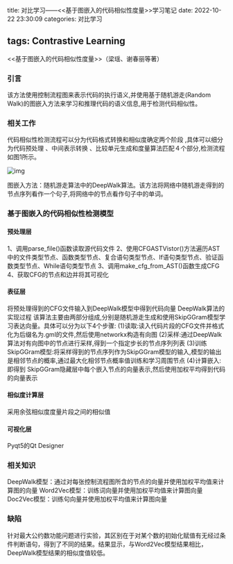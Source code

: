 title: 对比学习——<<基于图嵌入的代码相似性度量>>学习笔记
date: 2022-10-22 23:30:09
categories: 对比学习

tags: Contrastive Learning
---
<<基于图嵌入的代码相似性度量>>（梁瑶、谢春丽等著）
<!-- more -->
### 引言
该方法使用控制流程图来表示代码的执行语义,并使用基于随机游走(Random Walk)的图嵌入方法来学习和推理代码的语义信息,用于检测代码相似性。
### 相关工作

 代码相似性检测流程可以分为代码格式转换和相似度确定两个阶段 ,具体可以细分为代码预处理 、中间表示转换 、比较单元生成和度量算法匹配４个部分,检测流程如图1所示。

![img](file:///C:\Users\10525\AppData\Roaming\Tencent\Users\1052558075\QQ\WinTemp\RichOle\}YBSQ4UJ7DVYCMAD][CE2QV.png)

图嵌入方法：随机游走算法中的DeepWalk算法。该方法将网络中随机游走得到的节点序列看作一个句子,将网络中的节点看作句子中的单词。

### 基于图嵌入的代码相似性检测模型
#### 预处理层
1、调用parse_file()函数读取源代码文件
2、使用CFGASTVistor()方法遍历AST中的文件类型节点、函数类型节点、复合语句类型节点、If语句类型节点、验证函数类型节点、While语句类型节点
3、调用make_cfg_from_AST()函数生成CFG
4、获取CFG的节点和边并将其可视化
#### 表征层
将预处理得到的CFG文件输入到DeepWalk模型中得到代码向量
DeepWalk算法的实现过程
该算法主要由两部分组成,分别是随机游走生成和使用SkipGGram模型学习表达向量。具体可以分为以下4个步骤: 
(1)读取:读入代码片段的CFG文件并格式化为后缀名为.gml的文件,然后使用networkx构造有向图
(2)采样:通过DeepWalk算法对有向图中的节点进行采样,得到一个指定步长的节点序列列表
(3)训练SkipGGram模型:将采样得到的节点序列作为SkipGGram模型的输入,模型的输出是相邻节点的概率,通过最大化相邻节点概率值训练和学习周围节点
(4)计算嵌入:即得到 SkipGGram隐藏层中每个嵌入节点的向量表示,然后使用加权平均得到代码的向量表示
#### 相似度计算层
采用余弦相似度度量片段之间的相似值
#### 可视化层
Pyqt5的Qt Designer
### 相关知识
DeepWalk模型：通过对每张控制流程图所含的节点的向量并使用加权平均值来计算图的向量
Word2Vec模型：训练词向量并使用加权平均值来计算图向量
Doc2Vec模型：训练句向量并使用加权平均值来计算图向量
### 缺陷
针对最大公约数功能问题进行实验，其区别在于对某个数的初始化赋值有无经过条件判断语句，得到了不同的结果。结果显示，与Word2Vec模型结果相比，DeepWalk模型结果的相似度值较低。